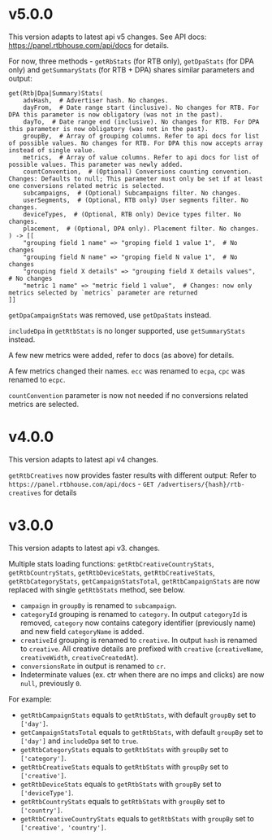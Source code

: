 # v5.0.0
This version adapts to latest api v5 changes.
See API docs: https://panel.rtbhouse.com/api/docs for details.

For now, three methods - `getRbStats` (for RTB only), `getDpaStats` (for DPA only) and `getSummaryStats` (for RTB + DPA) shares similar parameters and output:
```
get(Rtb|Dpa|Summary)Stats(
    advHash,  # Advertiser hash. No changes.
    dayFrom,  # Date range start (inclusive). No changes for RTB. For DPA this parameter is now obligatory (was not in the past).
    dayTo,  # Date range end (inclusive). No changes for RTB. For DPA this parameter is now obligatory (was not in the past).
    groupBy,  # Array of grouping columns. Refer to api docs for list of possible values. No changes for RTB. For DPA this now accepts array instead of single value.
    metrics,  # Array of value columns. Refer to api docs for list of possible values. This parameter was newly added.
    countConvention,  # (Optional) Conversions counting convention. Changes: Defaults to null; This parameter must only be set if at least one conversions related metric is selected.
    subcampaigns,  # (Optional) Subcampaigns filter. No changes.
    userSegments,  # (Optional, RTB only) User segments filter. No changes.
    deviceTypes,  # (Optional, RTB only) Device types filter. No changes.
    placement,  # (Optional, DPA only). Placement filter. No changes.
) -> [[
    "grouping field 1 name" => "groping field 1 value 1",  # No changes
    "grouping field N name" => "groping field N value 1",  # No changes
    "grouping field X details" => "grouping field X details values",  # No changes
    "metric 1 name" => "metric field 1 value",  # Changes: now only metrics selected by `metrics` parameter are returned
]]
```

`getDpaCampaignStats` was removed, use `getDpaStats` instead.

`includeDpa` in `getRtbStats` is no longer supported, use `getSummaryStats` instead.

A few new metrics were added, refer to docs (as above) for details.

A few metrics changed their names. `ecc` was renamed to `ecpa`, `cpc` was renamed to `ecpc`.

`countConvention` parameter is now not needed if no conversions related metrics are selected.

# v4.0.0
This version adapts to latest api v4 changes.

`getRtbCreatives` now provides faster results with different output:
Refer to `https://panel.rtbhouse.com/api/docs` - `GET /advertisers/{hash}/rtb-creatives` for details

# v3.0.0
This version adapts to latest api v3. changes.

Multiple stats loading functions: `getRtbCreativeCountryStats`, `getRtbCountryStats`, `getRtbDeviceStats`, `getRtbCreativeStats`, `getRtbCategoryStats`, `getCampaignStatsTotal`, `getRtbCampaignStats` are now replaced with single `getRtbStats` method, see below.
- `campaign` in `groupBy` is renamed to `subcampaign`.
- `categoryId` grouping is renamed to `category`. In output `categoryId` is removed, `category` now contains category identifier (previously name) and new field `categoryName` is added.
- `creativeId` grouping is renamed to `creative`. In output `hash` is renamed to `creative`. All creative details are prefixed with `creative` (`creativeName`, `creativeWidth`, `creativeCreatedAt`).
- `conversionsRate` in output is renamed to `cr`.
- Indeterminate values (ex. ctr when there are no imps and clicks) are now `null`, previously `0`.

For example:
- `getRtbCampaignStats` equals to `getRtbStats`, with default `groupBy` set to `['day']`.
- `getCampaignStatsTotal` equals to `getRtbStats`, with default `groupBy` set to `['day']` and `includeDpa` set to `true`.
- `getRtbCategoryStats` equals to `getRtbStats` with `groupBy` set to `['category']`.
- `getRtbCreativeStats` equals to `getRtbStats` with `groupBy` set to `['creative']`.
- `getRtbDeviceStats` equals to `getRtbStats` with `groupBy` set to `['deviceType']`.
- `getRtbCountryStats` equals to `getRtbStats` with `groupBy` set to `['country']`.
- `getRtbCreativeCountryStats` equals to `getRtbStats` with `groupBy` set to `['creative', 'country']`.
